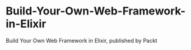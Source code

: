 # Build-Your-Own-Web-Framework-in-Elixir
Build Your Own Web Framework in Elixir, published by Packt
